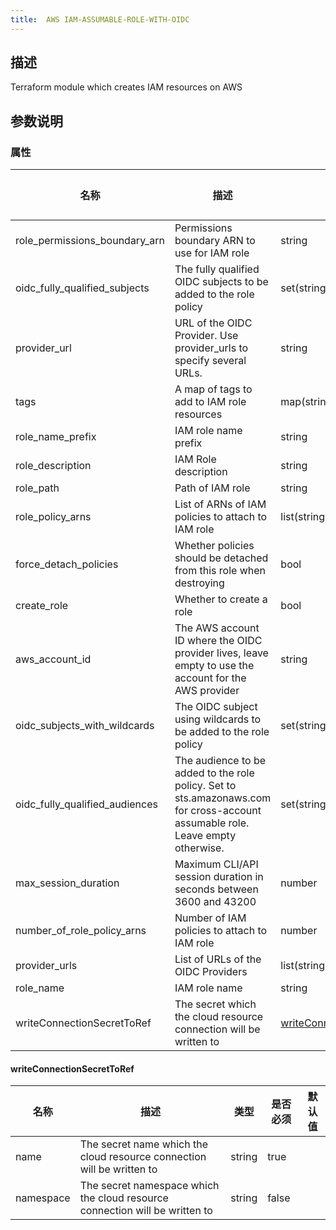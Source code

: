 ```yaml
---
title:  AWS IAM-ASSUMABLE-ROLE-WITH-OIDC
---
```


## 描述

Terraform module which creates IAM resources on AWS

## 参数说明


### 属性

 名称 | 描述 | 类型 | 是否必须 | 默认值 
 ------------ | ------------- | ------------- | ------------- | ------------- 
 role_permissions_boundary_arn | Permissions boundary ARN to use for IAM role | string | false |  
 oidc_fully_qualified_subjects | The fully qualified OIDC subjects to be added to the role policy | set(string) | false |  
 provider_url | URL of the OIDC Provider. Use provider_urls to specify several URLs. | string | false |  
 tags | A map of tags to add to IAM role resources | map(string) | false |  
 role_name_prefix | IAM role name prefix | string | false |  
 role_description | IAM Role description | string | false |  
 role_path | Path of IAM role | string | false |  
 role_policy_arns | List of ARNs of IAM policies to attach to IAM role | list(string) | false |  
 force_detach_policies | Whether policies should be detached from this role when destroying | bool | false |  
 create_role | Whether to create a role | bool | false |  
 aws_account_id | The AWS account ID where the OIDC provider lives, leave empty to use the account for the AWS provider | string | false |  
 oidc_subjects_with_wildcards | The OIDC subject using wildcards to be added to the role policy | set(string) | false |  
 oidc_fully_qualified_audiences | The audience to be added to the role policy. Set to sts.amazonaws.com for cross-account assumable role. Leave empty otherwise. | set(string) | false |  
 max_session_duration | Maximum CLI/API session duration in seconds between 3600 and 43200 | number | false |  
 number_of_role_policy_arns | Number of IAM policies to attach to IAM role | number | false |  
 provider_urls | List of URLs of the OIDC Providers | list(string) | false |  
 role_name | IAM role name | string | false |  
 writeConnectionSecretToRef | The secret which the cloud resource connection will be written to | [writeConnectionSecretToRef](#writeConnectionSecretToRef) | false |  


#### writeConnectionSecretToRef

 名称 | 描述 | 类型 | 是否必须 | 默认值 
 ------------ | ------------- | ------------- | ------------- | ------------- 
 name | The secret name which the cloud resource connection will be written to | string | true |  
 namespace | The secret namespace which the cloud resource connection will be written to | string | false |  
